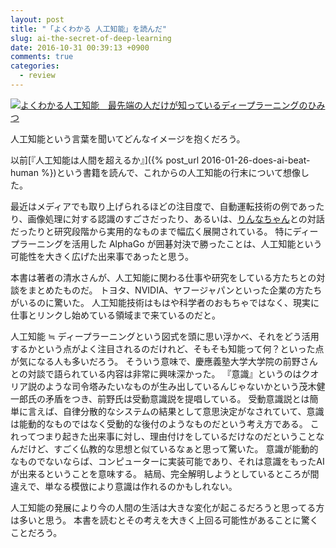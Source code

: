 ```yaml
---
layout: post
title: "「よくわかる 人工知能」を読んだ"
slug: ai-the-secret-of-deep-learning
date: 2016-10-31 00:39:13 +0900
comments: true
categories:
  - review
---
```


<a href="http://www.amazon.co.jp/exec/obidos/ASIN/B01M3OH87R/iriyaufo-22/ref=nosim/" rel="nofollow" target="_blank"><img src="http://ecx.images-amazon.com/images/I/41ZRQwbq7KL._SS500_.jpg" style="border: none;" alt="よくわかる人工知能　最先端の人だけが知っているディープラーニングのひみつ" /></a>

人工知能という言葉を聞いてどんなイメージを抱くだろう。

以前[『人工知能は人間を超えるか』]({% post_url 2016-01-26-does-ai-beat-human %})という書籍を読んで、これからの人工知能の行末について想像した。

最近はメディアでも取り上げられるほどの注目度で、自動運転技術の例であったり、画像処理に対する認識のすごさだったり、あるいは、[りんなちゃん](http://rinna.jp/)との対話だったりと研究段階から実用的なものまで幅広く展開されている。
特にディープラーニングを活用した AlphaGo が囲碁対決で勝ったことは、人工知能という可能性を大きく広げた出来事であったと思う。

本書は著者の清水さんが、人工知能に関わる仕事や研究をしている方たちとの対談をまとめたものだ。
トヨタ、NVIDIA、ヤフージャパンといった企業の方たちがいるのに驚いた。
人工知能技術はもはや科学者のおもちゃではなく、現実に仕事とリンクし始めている領域まで来ているのだと。

人工知能 ≒ ディープラーニングという図式を頭に思い浮かべ、それをどう活用するかという点がよく注目されるのだけれど、そもそも知能って何？といった点が気になる人も多いだろう。
そういう意味で、慶應義塾大学大学院の前野さんとの対談で語られている内容は非常に興味深かった。
『意識』というのはクオリア説のような司令塔みたいなものが生み出しているんじゃないかという茂木健一郎氏の矛盾をつき、前野氏は受動意識説を提唱している。
受動意識説とは簡単に言えば、自律分散的なシステムの結果として意思決定がなされていて、意識は能動的なものではなく受動的な後付のようなものだという考え方である。
これってつまり起きた出来事に対し、理由付けをしているだけなのだということなんだけど、すごく仏教的な思想と似ているなぁと思って驚いた。
意識が能動的なものでないならば、コンピューターに実装可能であり、それは意識をもったAIが出来るということを意味する。
結局、完全解明しようとしているところが間違えで、単なる模倣により意識は作れるのかもしれない。

人工知能の発展により今の人間の生活は大きな変化が起こるだろうと思ってる方は多いと思う。
本書を読むとその考えを大きく上回る可能性があることに驚くことだろう。
